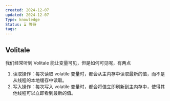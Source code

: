 ```yaml
---
created: 2024-12-07
updated: 2024-12-07
Type: knowledge
Status: ⌛️ 等待
tags:
---
```

## Volitale

我们经常听到 Volitale 能让变量可见，但是如何可见呢，有两点
1. 读取操作：每次读取 volatile 变量时，都会从主内存中读取最新的值，而不是从线程的本地缓存中读取。
2. 写入操作：每次写入 volatile 变量时，都会将值立即刷新到主内存中，使得其他线程可以立即看到最新的值。